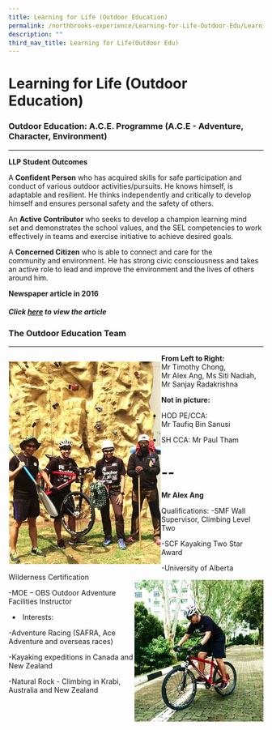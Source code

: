 ```yaml
---
title: Learning for Life (Outdoor Education)
permalink: /northbrooks-experience/Learning-for-Life-Outdoor-Edu/Learning-for-Life-Outdoor-Education/permalink/
description: ""
third_nav_title: Learning for Life(Outdoor Edu)
---
```

Learning for Life (Outdoor Education)
=====================================

### Outdoor Education: A.C.E. Programme (A.C.E - Adventure, Character, Environment)
-------------------------------------------------------------------------------

**LLP Student Outcomes**

A **Confident Person** who has acquired skills for safe participation and conduct of various outdoor activities/pursuits. He knows himself, is adaptable and resilient. He thinks independently and critically to develop himself and ensures personal safety and the safety of others.  

An **Active Contributor** who seeks to develop a champion learning mind set and demonstrates the school values, and the SEL competencies to work effectively in teams and exercise initiative to achieve desired goals.  

A **Concerned Citizen** who is able to connect and care for the community and environment. He has strong civic consciousness and takes an active role to lead and improve the environment and the lives of others around him.  

**Newspaper article in 2016**

  

##### Click [here](/achievements/School-Achievements/Northbrooks-in-the-News-2020-2021/permalink/) to view the article

### The Outdoor Education Team
--------------------------


<div>

<div style="float: left">

![](/images/Outdoor.png)

</div><div>

**From Left to Right:**
Mr Timothy Chong, Mr Alex Ang, Ms Siti Nadiah, Mr Sanjay Radakrishna

**Not in picture:**

* HOD PE/CCA: Mr Taufiq Bin Sanusi


* SH CCA: Mr Paul Tham

</div></div>




# --
<div>

<div style="float: right">

![](/images/Outdoor2.png)

</div><div>


**Mr Alex Ang**

*   Qualifications:
-SMF Wall Supervisor, Climbing Level Two
	
-SCF Kayaking Two Star Award
	
-University of Alberta Wilderness Certification
	
-MOE – OBS Outdoor Adventure Facilities Instructor

*    Interests:

-Adventure Racing (SAFRA, Ace Adventure and overseas races)
	
-Kayaking expeditions in Canada and New Zealand
	
-Natural Rock - Climbing in Krabi, Australia and New Zealand

</div></div>

